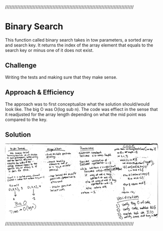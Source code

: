 ////////////////////////////////////////////////////////////////////////////////////
# Binary Search
<!-- Short summary or background information -->
This function called binary search takes in tow parameters, a sorted array and search
key. It returns the index of the array element that equals to the search key or minus
one of it does not exist.


## Challenge
<!-- Description of the challenge -->
Writing the tests and making sure that they make sense.

## Approach & Efficiency
<!-- What approach did you take? Why? What is the Big O space/time for this approach? -->
The approach was to first conceptualize what the solution should/would look like. The big O
was O(log sub n). The code was effiect in the sense that it readjusted for the array length
depending on what the mid point was compared to the key.
## Solution
<!-- Embedded whiteboard image -->
![binary_search](../assets/img/binarySearch.jpg)
////////////////////////////////////////////////////////////////////////////////////